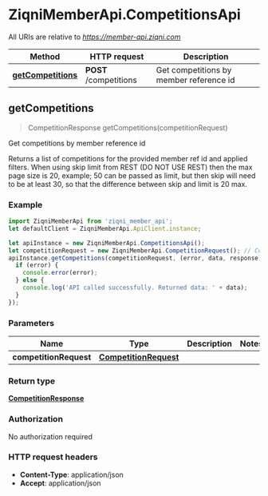 # ZiqniMemberApi.CompetitionsApi

All URIs are relative to *https://member-api.ziqni.com*

Method | HTTP request | Description
------------- | ------------- | -------------
[**getCompetitions**](CompetitionsApi.md#getCompetitions) | **POST** /competitions | Get competitions by member reference id



## getCompetitions

> CompetitionResponse getCompetitions(competitionRequest)

Get competitions by member reference id

Returns a list of competitions for the provided member ref id and applied filters.  When using skip limit from REST (DO NOT USE REST) then the max page size is 20, example; 50 can be passed as limit, but then skip will need to be at least 30, so that the difference between skip and limit is 20 max.

### Example

```javascript
import ZiqniMemberApi from 'ziqni_member_api';
let defaultClient = ZiqniMemberApi.ApiClient.instance;

let apiInstance = new ZiqniMemberApi.CompetitionsApi();
let competitionRequest = new ZiqniMemberApi.CompetitionRequest(); // CompetitionRequest | 
apiInstance.getCompetitions(competitionRequest, (error, data, response) => {
  if (error) {
    console.error(error);
  } else {
    console.log('API called successfully. Returned data: ' + data);
  }
});
```

### Parameters


Name | Type | Description  | Notes
------------- | ------------- | ------------- | -------------
 **competitionRequest** | [**CompetitionRequest**](CompetitionRequest.md)|  | 

### Return type

[**CompetitionResponse**](CompetitionResponse.md)

### Authorization

No authorization required

### HTTP request headers

- **Content-Type**: application/json
- **Accept**: application/json

